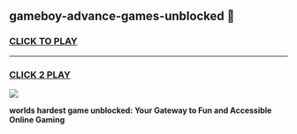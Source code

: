 
## gameboy-advance-games-unblocked 👋
<h3>
<a href="https://premium.freeplayer.one?title=gameboy-advance-games-unblocked&ref=14F">CLICK TO PLAY</a></h3>
<hr>

<h3>
<a href="https://premium.freeplayer.one?title=gameboy-advance-games-unblocked&ref=14F">CLICK 2 PLAY</a>
  
</h3>

<a href="https://premium.freeplayer.one?title=gameboy-advance-games-unblocked&ref=12F/"><img src="https://clearcache.store/games.png"></a>


**worlds hardest game unblocked: Your Gateway to Fun and Accessible Online Gaming**
